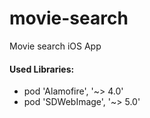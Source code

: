# movie-search
Movie search iOS App

#### Used Libraries:
* pod 'Alamofire', '~> 4.0'
* pod 'SDWebImage', '~> 5.0'

